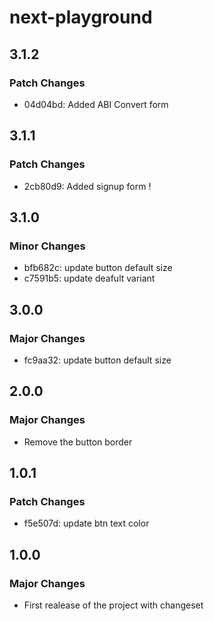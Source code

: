 # next-playground

## 3.1.2

### Patch Changes

- 04d04bd: Added ABI Convert form

## 3.1.1

### Patch Changes

- 2cb80d9: Added signup form !

## 3.1.0

### Minor Changes

- bfb682c: update button default size
- c7591b5: update deafult variant

## 3.0.0

### Major Changes

- fc9aa32: update button default size

## 2.0.0

### Major Changes

- Remove the button border

## 1.0.1

### Patch Changes

- f5e507d: update btn text color

## 1.0.0

### Major Changes

- First realease of the project with changeset
